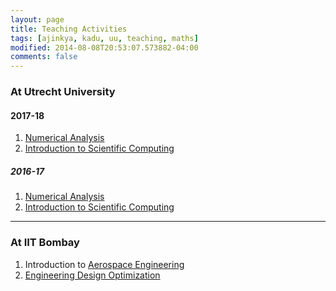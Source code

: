 ```yaml
---
layout: page
title: Teaching Activities
tags: [ajinkya, kadu, uu, teaching, maths]
modified: 2014-08-08T20:53:07.573882-04:00
comments: false
---
```


### At Utrecht University

#### 2017-18  
1. [Numerical Analysis]()
1. [Introduction to Scientific Computing](http://www.staff.science.uu.nl/~bisse101/Education/ISC/isc.html)

##### 2016-17  
1. [Numerical Analysis]()
1. [Introduction to Scientific Computing](https://www.staff.science.uu.nl/~zegel101/isc.html)

----

### At IIT Bombay
1. Introduction to [Aerospace Engineering](http://asc.iitb.ac.in/academic/CourseRegistration/Common/crsedetail.jsp?ccd=AE%20153)
1. [Engineering Design Optimization]()
